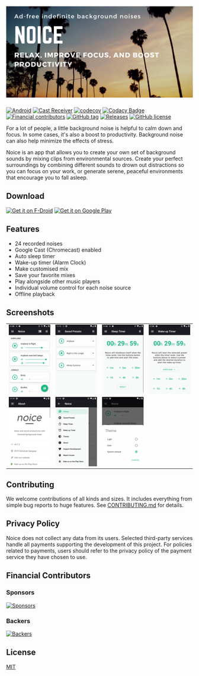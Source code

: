 # ![Feature graphic](fastlane/metadata/android/en-US/images/featureGraphic.png)

[![Android](https://github.com/ashutoshgngwr/noice/workflows/Android/badge.svg)](https://github.com/ashutoshgngwr/noice/actions?query=workflow%3AAndroid)
[![Cast Receiver](https://github.com/ashutoshgngwr/noice/workflows/Cast%20Receiver/badge.svg)](https://github.com/ashutoshgngwr/noice/actions?query=workflow%3A%22Cast+Receiver%22)
[![codecov](https://codecov.io/gh/ashutoshgngwr/noice/branch/master/graph/badge.svg)](https://codecov.io/gh/ashutoshgngwr/noice)
[![Codacy Badge](https://api.codacy.com/project/badge/Grade/67635a43989c4dbcb6c3472375dc1e5f)](https://www.codacy.com/manual/ashutoshgngwr/noice)
[![Financial contributors](https://opencollective.com/noice/tiers/badge.svg)](https://opencollective.com/noice)
[![GitHub tag](https://img.shields.io/github/tag-date/ashutoshgngwr/noice.svg?color=orange&label=release)](https://GitHub.com/ashutoshgngwr/noice/tags/)
[![Releases](https://img.shields.io/badge/android-5.0%2B-blue.svg)][google-play-link]
[![GitHub license](https://img.shields.io/github/license/ashutoshgngwr/noice.svg)](https://github.com/ashutoshgngwr/noice/blob/master/LICENSE)

For a lot of people, a little background noise is helpful to calm down and focus. In some cases, it's also a boost to productivity. Background noise can also help minimize the effects of stress.

Noice is an app that allows you to create your own set of background sounds by mixing clips from environmental sources. Create your perfect surroundings by combining different sounds to drown out distractions so you can focus on your work, or generate serene, peaceful environments that encourage you to fall asleep.

## Download

[<img src="https://fdroid.gitlab.io/artwork/badge/get-it-on.png" alt="Get it on F-Droid" height="100">][f-droid-link]
[<img src="https://play.google.com/intl/en_us/badges/images/generic/en-play-badge.png" alt="Get it on Google Play" height="100">][google-play-link]

## Features

- 24 recorded noises
- Google Cast (Chromecast) enabled
- Auto sleep timer
- Wake-up timer (Alarm Clock)
- Make customised mix
- Save your favorite mixes
- Play alongside other music players
- Individual volume control for each noise source
- Offline playback

## Screenshots

|                                                                                |                                                                                |                                                                                |                                                                                |
| ------------------------------------------------------------------------------ | ------------------------------------------------------------------------------ | ------------------------------------------------------------------------------ | ------------------------------------------------------------------------------ |
| ![Screenshot 1](fastlane/metadata/android/en-US/images/phoneScreenshots/1.png) | ![Screenshot 2](fastlane/metadata/android/en-US/images/phoneScreenshots/2.png) | ![Screenshot 3](fastlane/metadata/android/en-US/images/phoneScreenshots/3.png) | ![Screenshot 4](fastlane/metadata/android/en-US/images/phoneScreenshots/4.png) |
| ![Screenshot 5](fastlane/metadata/android/en-US/images/phoneScreenshots/5.png) | ![Screenshot 6](fastlane/metadata/android/en-US/images/phoneScreenshots/6.png) | ![Screenshot 7](fastlane/metadata/android/en-US/images/phoneScreenshots/7.png) |                                                                                |

## Contributing

We welcome contributions of all kinds and sizes. It includes everything from simple bug reports to huge features. See [CONTRIBUTING.md](CONTRIBUTING.md) for details.

## Privacy Policy

Noice does not collect any data from its users. Selected third-party services handle all payments supporting the development of this project. For policies related to payments, users should refer to the privacy policy of the payment service they have chosen to use.

## Financial Contributors

### Sponsors

[![Sponsors](https://opencollective.com/noice/tiers/sponsor.svg?avatarHeight=36)](https://opencollective.com/noice)

### Backers

[![Backers](https://opencollective.com/noice/tiers/backer.svg?avatarHeight=36)](https://opencollective.com/noice)

## License

[MIT](LICENSE)

[google-play-link]: https://play.google.com/store/apps/details?id=com.github.ashutoshgngwr.noice&referrer=utm_source%3DGitHub%26utm_campaign%3DREADME
[f-droid-link]: https://f-droid.org/app/com.github.ashutoshgngwr.noice
